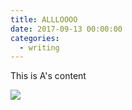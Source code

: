 ```yaml
---
title: ALLLOOOO
date: 2017-09-13 00:00:00
categories:
  - writing
---
```


This is A's content

<img src="/images/taiwan_01.jpg">
